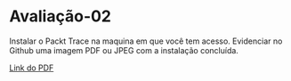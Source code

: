 # Avaliação-02
Instalar o Packt Trace na maquina em que você tem acesso.
Evidenciar no Github uma imagem PDF ou JPEG com a instalação concluída.
  
[Link do PDF](https://github.com/NiltonLuan/nilton-guedes-p8-info-sor2/blob/main/Avalicoes/avaliacao-2/instalacao-passo-a-passo.pdf)

